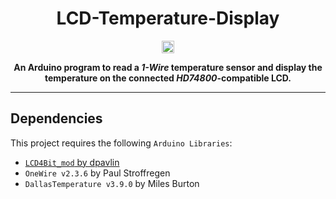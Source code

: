<h1 align="center">LCD-Temperature-Display</h1>
<p align="center">
  <a href="https://github.com/JGBMichalski/Kijiji-Scraper"><img alt="Github Hits" src="https://hits.seeyoufarm.com/api/count/incr/badge.svg?url=https%3A%2F%2Fgithub.com%2FJGBMichalski%2FLCD-Temperature-Display&count_bg=%2379C83D&title_bg=%23555555&icon=github.svg&icon_color=%23E7E7E7&title=Hits&edge_flat=false" height="20"/></a>
</p>
<p align="center">
  <b>
  An Arduino program to read a <i>1-Wire</i> temperature sensor and display the temperature on the connected <i>HD74800</i>-compatible LCD.
  </b>
  
<br />

---

## Dependencies

This project requires the following `Arduino Libraries`: 

* [`LCD4Bit_mod` by dpavlin](https://github.com/dpavlin/Arduino-projects/tree/master/libraries/LCD4Bit_mod)
* `OneWire v2.3.6` by Paul Stroffregen
* `DallasTemperature v3.9.0` by Miles Burton
